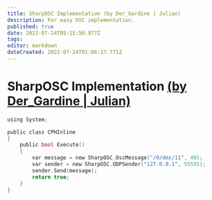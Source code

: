 ```yaml
---
title: SharpOSC Implementation (by Der_Gardine | Julian)
description: For easy OSC implementation.
published: true
date: 2022-07-24T05:15:50.977Z
tags: 
editor: markdown
dateCreated: 2022-07-24T01:06:17.771Z
---
```


# SharpOSC Implementation [(by Der_Gardine | Julian)](https://www.twitch.tv/der_gardine)
```c
using System;

public class CPHInline
{
    public bool Execute()
    {
        var message = new SharpOSC.OscMessage("/0/dmx/11", 48);
        var sender = new SharpOSC.UDPSender("127.0.0.1", 55555);
        sender.Send(message);
        return true;
    }
}
```